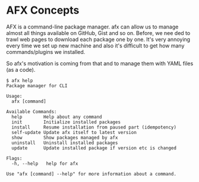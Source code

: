 # AFX Concepts

AFX is a command-line package manager. afx can allow us to manage almost all things available on GitHub, Gist and so on. Before, we nee ded to trawl web pages to download each package one by one. It's very annoying every time we set up new machine and also it's difficult to get how many commands/plugins we installed.

So afx's motivation is coming from that and to manage them with YAML files (as a code).

```console
$ afx help
Package manager for CLI

Usage:
  afx [command]

Available Commands:
  help        Help about any command
  init        Initialize installed packages
  install     Resume installation from paused part (idempotency)
  self-update Update afx itself to latest version
  show        Show packages managed by afx
  uninstall   Uninstall installed packages
  update      Update installed package if version etc is changed

Flags:
  -h, --help   help for afx

Use "afx [command] --help" for more information about a command.
```
